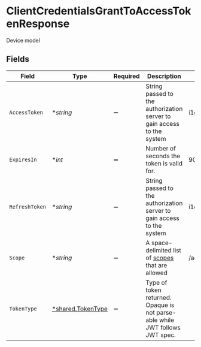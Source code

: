 # ClientCredentialsGrantToAccessTokenResponse

Device model


## Fields

| Field                                                                                                             | Type                                                                                                              | Required                                                                                                          | Description                                                                                                       | Example                                                                                                           |
| ----------------------------------------------------------------------------------------------------------------- | ----------------------------------------------------------------------------------------------------------------- | ----------------------------------------------------------------------------------------------------------------- | ----------------------------------------------------------------------------------------------------------------- | ----------------------------------------------------------------------------------------------------------------- |
| `AccessToken`                                                                                                     | **string*                                                                                                         | :heavy_minus_sign:                                                                                                | String passed to the authorization server to gain access to the system                                            | i1qxz68gu50zp4i8ceyxqogmq7y0yienm52351c6...                                                                       |
| `ExpiresIn`                                                                                                       | **int*                                                                                                            | :heavy_minus_sign:                                                                                                | Number of seconds the token is valid for.                                                                         | 900                                                                                                               |
| `RefreshToken`                                                                                                    | **string*                                                                                                         | :heavy_minus_sign:                                                                                                | String passed to the authorization server to gain access to the system                                            | i1qxz68gu50zp4i8ceyxqogmq7y0yienm52351c6...                                                                       |
| `Scope`                                                                                                           | **string*                                                                                                         | :heavy_minus_sign:                                                                                                | A space-delimited list of [scopes](https://docs.moov.io/guides/developer-tools/api-keys/scopes/) that are allowed | /accounts.write                                                                                                   |
| `TokenType`                                                                                                       | [*shared.TokenType](../../../pkg/models/shared/tokentype.md)                                                      | :heavy_minus_sign:                                                                                                | Type of token returned. Opaque is not parse-able while JWT follows JWT spec.                                      |                                                                                                                   |